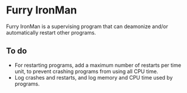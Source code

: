 Furry IronMan
=============

Furry IronMan is a supervising program that can deamonize and/or
automatically restart other programs.

To do
-----
- For restarting programs, add a maximum number of restarts per time unit,
  to prevent crashing programs from using all CPU time.
- Log crashes and restarts, and log memory and CPU time used by programs.
